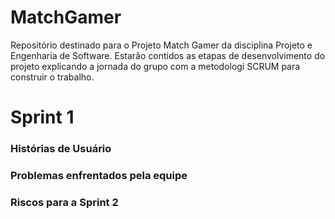 # MatchGamer
Repositório destinado para o Projeto  Match Gamer da disciplina Projeto e Engenharia de Software.
Estarão contidos as etapas de desenvolvimento do projeto explicando a jornada do grupo com a metodologi
SCRUM para construir o trabalho.

# Sprint 1
### Histórias de Usuário
### Problemas enfrentados pela equipe
### Riscos para a Sprint 2
